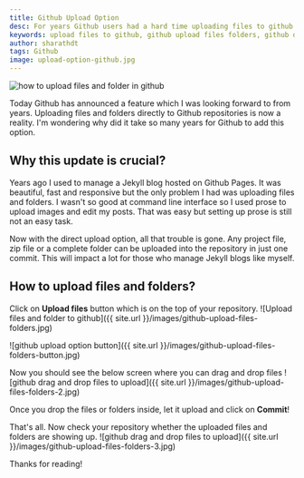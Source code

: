 ```yaml
---
title: Github Upload Option
desc: For years Github users had a hard time uploading files to github repositories but now github has provided an option to upload files and folders directly into repositories! Jekyll bloggers are also happy with this update. Now they can write a complete blog post with media directly in a browser!
keywords: upload files to github, github upload files folders, github drag and drop upload
author: sharathdt
tags: Github
image: upload-option-github.jpg
---
```


<img alt="how to upload files and folder in github" title="github upload option" itemprop="thumbnailUrl" src="{{ site.url }}/images/upload-option-github.jpg">

<i class="fa fa-quote-left fa-3x fa-pull-left fa-border"></i>Today Github has announced a feature which I was looking forward to from years. Uploading files and folders directly to Github repositories is now a reality. I'm wondering why did it take so many years for Github to add this option.

## Why this update is crucial?
Years ago I used to manage a Jekyll blog hosted on Github Pages. It was beautiful, fast and responsive but the only problem I had was uploading files and folders. I wasn't so good at command line interface so I used prose to upload images and edit my posts. That was easy but setting up prose is still not an easy task.

Now with the direct upload option, all that trouble is gone. Any project file, zip file or a complete folder can be uploaded into the repository in just one commit. This will impact a lot for those who manage Jekyll blogs like myself. 

## How to upload files and folders?

Click on **Upload files** button which is on the top of your repository.
![Upload files and folder to github]({{ site.url }}/images/github-upload-files-folders.jpg)

![github upload option button]({{ site.url }}/images/github-upload-files-folders-button.jpg)

Now you should see the below screen where you can drag and drop files
![github drag and drop files to upload]({{ site.url }}/images/github-upload-files-folders-2.jpg)

Once you drop the files or folders inside, let it upload and click on **Commit**! 

That's all. Now check your repository whether the uploaded files and folders are showing up.
![github drag and drop files to upload]({{ site.url }}/images/github-upload-files-folders-3.jpg)

Thanks for reading!


